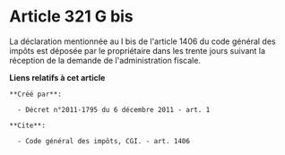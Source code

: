 # Article 321 G bis

La déclaration mentionnée au I bis de l'article 1406 du code général des impôts est déposée par le propriétaire dans les
trente jours suivant la réception de la demande de l'administration fiscale.

**Liens relatifs à cet article**

	**Créé par**:

	  - Décret n°2011-1795 du 6 décembre 2011 - art. 1

	**Cite**:

	  - Code général des impôts, CGI. - art. 1406

